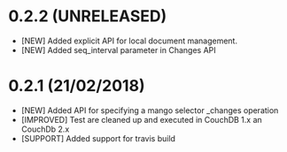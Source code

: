 # 0.2.2 (UNRELEASED)
- [NEW] Added explicit API for local document management.
- [NEW] Added seq_interval parameter in Changes API

# 0.2.1 (21/02/2018)
- [NEW] Added API for specifying a mango selector _changes operation
- [IMPROVED] Test are cleaned up and executed in CouchDB 1.x an CouchDb 2.x
- [SUPPORT] Added support for travis build
